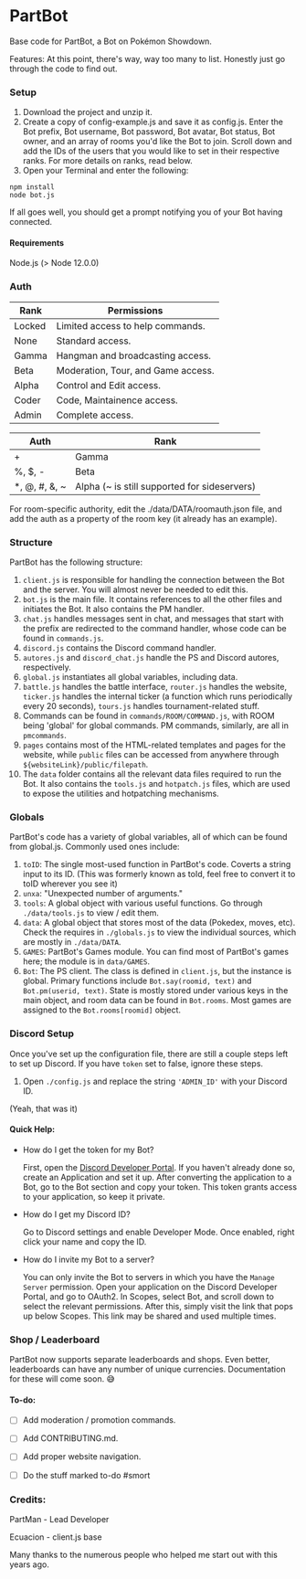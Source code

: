 # PartBot

Base code for PartBot, a Bot on Pokémon Showdown.

Features:
At this point, there's way, way too many to list. Honestly just go through the code to find out.


### Setup

1. Download the project and unzip it.
1. Create a copy of config-example.js and save it as config.js. Enter the Bot prefix, Bot username, Bot password, Bot avatar, Bot status, Bot owner, and an array of rooms you'd like the Bot to join. Scroll down and add the IDs of the users that you would like to set in their respective ranks. For more details on ranks, read below.
1. Open your Terminal and enter the following:
```
npm install
node bot.js
```


If all goes well, you should get a prompt notifying you of your Bot having connected.


#### Requirements
Node.js (> Node 12.0.0)



### Auth

Rank | Permissions
-----|------------
Locked | Limited access to help commands.
None | Standard access.
Gamma | Hangman and broadcasting access.
Beta | Moderation, Tour, and Game access.
Alpha | Control and Edit access.
Coder | Code, Maintainence access.
Admin | Complete access.


Auth | Rank
-----|-----
 \+ | Gamma
 \%, $, - | Beta
 \*, @, #, &, ~ | Alpha (~ is still supported for sideservers)


For room-specific authority, edit the ./data/DATA/roomauth.json file, and add the auth as a property of the room key (it already has an example).


### Structure
PartBot has the following structure:
1. `client.js` is responsible for handling the connection between the Bot and the server. You will almost never be needed to edit this.
2. `bot.js` is the main file. It contains references to all the other files and initiates the Bot. It also contains the PM handler.
3. `chat.js` handles messages sent in chat, and messages that start with the prefix are redirected to the command handler, whose code can be found in `commands.js`.
4. `discord.js` contains the Discord command handler.
5. `autores.js` and `discord_chat.js` handle the PS and Discord autores, respectively.
6. `global.js` instantiates all global variables, including data.
7. `battle.js` handles the battle interface, `router.js` handles the website, `ticker.js` handles the internal ticker (a function which runs periodically every 20 seconds), `tours.js` handles tournament-related stuff.
8. Commands can be found in `commands/ROOM/COMMAND.js`, with ROOM being 'global' for global commands. PM commands, similarly, are all in `pmcommands`.
9. `pages` contains most of the HTML-related templates and pages for the website, while `public` files can be accessed from anywhere through `${websiteLink}/public/filepath`.
10. The `data` folder contains all the relevant data files required to run the Bot. It also contains the `tools.js` and `hotpatch.js` files, which are used to expose the utilities and hotpatching mechanisms.


### Globals
PartBot's code has a variety of global variables, all of which can be found from global.js. Commonly used ones include:
1. ``toID``: The single most-used function in PartBot's code. Coverts a string input to its ID. (This was formerly known as toId, feel free to convert it to toID wherever you see it)
1. ``unxa``: "Unexpected number of arguments."
1. ``tools``: A global object with various useful functions. Go through ``./data/tools.js`` to view / edit them.
1. ``data``: A global object that stores most of the data (Pokedex, moves, etc). Check the requires in ``./globals.js`` to view the individual sources, which are mostly in ``./data/DATA``.
1. ``GAMES``: PartBot's Games module. You can find most of PartBot's games here; the module is in `data/GAMES`.
1. ``Bot``: The PS client. The class is defined in ``client.js``, but the instance is global. Primary functions include ``Bot.say(roomid, text)`` and ``Bot.pm(userid, text)``. State is mostly stored under various keys in the main object, and room data can be found in ``Bot.rooms``. Most games are assigned to the ``Bot.rooms[roomid]`` object.


### Discord Setup
Once you've set up the configuration file, there are still a couple steps left to set up Discord. If you have ``token`` set to false, ignore these steps.
1. Open `./config.js` and replace the string ``'ADMIN_ID'`` with your Discord ID.

(Yeah, that was it)

#### Quick Help:
- How do I get the token for my Bot?

  First, open the [Discord Developer Portal](https://discord.com/developers). If you haven't already done so, create an Application and set it up. After converting the application to a Bot, go to the Bot section and copy your token. This token grants access to your application, so keep it private.

- How do I get my Discord ID?

  Go to Discord settings and enable Developer Mode. Once enabled, right click your name and copy the ID.

- How do I invite my Bot to a server?

  You can only invite the Bot to servers in which you have the ``Manage Server`` permission. Open your application on the Discord Developer Portal, and go to OAuth2. In Scopes, select Bot, and scroll down to select the relevant permissions. After this, simply visit the link that pops up below Scopes. This link may be shared and used multiple times.


### Shop / Leaderboard
PartBot now supports separate leaderboards and shops. Even better, leaderboards can have any number of unique currencies.
Documentation for these will come soon. :sweat_smile:
 
 
#### To-do:

 - [ ] Add moderation / promotion commands.
 - [ ] Add CONTRIBUTING.md.
 - [ ] Add proper website navigation.
 - [ ] Do the stuff marked to-do #smort
 
 
 ### Credits:
 PartMan - Lead Developer
 
 Ecuacion - client.js base

 Many thanks to the numerous people who helped me start out with this years ago.

